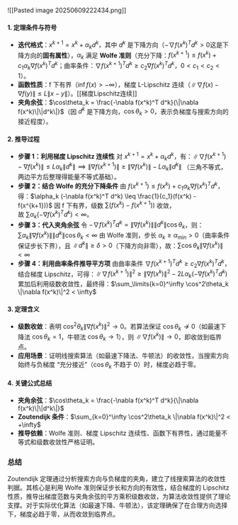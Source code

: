 ![[Pasted image 20250609222434.png]]

#### 1. 定理条件与符号
- **迭代格式**：$x^{k+1} = x^k + \alpha_k d^k$，其中 $d^k$ 是下降方向（$-\nabla f(x^k)^T d^k > 0$这是下降方向的**固有属性**），$\alpha_k$ 满足 **Wolfe 准则**（充分下降：$f(x^{k+1}) \leq f(x^k) + c_1 \alpha_k \nabla f(x^k)^T d^k$；曲率条件：$\nabla f(x^{k+1})^T d^k \geq c_2 \nabla f(x^k)^T d^k$，$0 < c_1 < c_2 < 1$）。
- **函数性质**：f 下有界（$\inf f(x) > -\infty$），梯度 L-Lipschitz 连续（$\|\nabla f(x) - \nabla f(y)\| \leq L\|x - y\|$）。[[梯度Lipschitz连续]]
- **夹角余弦**：$\cos\theta_k = \frac{-\nabla f(x^k)^T d^k}{\|\nabla f(x^k)\|\|d^k\|}$（因 $d^k$ 是下降方向，$\cos\theta_k > 0$，表示负梯度与搜索方向的接近程度）。
#### 2. 推导过程
- **步骤 1：利用梯度 Lipschitz 连续性** 对 $x^{k+1} = x^k + \alpha_k d^k$，有：$\|\nabla f(x^{k+1}) - \nabla f(x^k)\| \leq L\alpha_k \|d^k\| \implies \|\nabla f(x^{k+1})\| \geq \|\nabla f(x^k)\| - L\alpha_k \|d^k\|$ （三角不等式，两边平方后整理得能量不等式基础）。
- **步骤 2：结合 Wolfe 的充分下降条件** 由 $f(x^{k+1}) \leq f(x^k) + c_1 \alpha_k \nabla f(x^k)^T d^k$，得：$\alpha_k (-\nabla f(x^k)^T d^k) \leq \frac{1}{c_1}(f(x^k) - f(x^{k+1}))$ 因 f 下有界，级数 $\sum (f(x^k) - f(x^{k+1}))$ 收敛，故 $\sum \alpha_k (-\nabla f(x^k)^T d^k) < \infty$。
- **步骤 3：代入夹角余弦** 令 $-\nabla f(x^k)^T d^k = \|\nabla f(x^k)\|\|d^k\| \cos\theta_k$，则：$\sum \alpha_k \|\nabla f(x^k)\|\|d^k\| \cos\theta_k < \infty$ 由 Wolfe 准则，步长 $\alpha_k \geq \alpha_{\text{min}} > 0$（曲率条件保证步长下界），且 $\|d^k\| \geq \delta > 0$（下降方向非零），故：$\sum \cos\theta_k \|\nabla f(x^k)\| < \infty$
- **步骤 4：利用曲率条件推导平方项** 由曲率条件 $\nabla f(x^{k+1})^T d^k \geq c_2 \nabla f(x^k)^T d^k$，结合梯度 Lipschitz，可得：$\|\nabla f(x^{k+1})\|^2 \geq \|\nabla f(x^k)\|^2 - 2L\alpha_k (-\nabla f(x^k)^T d^k)$ 累加后利用级数收敛性，最终得：$\sum_\limits{k=0}^\infty \cos^2\theta_k \|\nabla f(x^k)\|^2 < \infty$
#### 3. 定理含义
- **级数收敛**：表明 $\cos^2\theta_k \|\nabla f(x^k)\|^2 \to 0$。若算法保证 $\cos\theta_k \not\to 0$（如最速下降法 $\cos\theta_k = 1$，牛顿法 $\cos\theta_k \to 1$），则 $\|\nabla f(x^k)\| \to 0$，即收敛到临界点。
- **应用场景**：证明线搜索算法（如最速下降法、牛顿法）的收敛性，当搜索方向始终与负梯度 “充分接近”（$\cos\theta_k$ 不趋于 0）时，梯度必趋于零。
#### 4. 关键公式总结
- **夹角余弦**：$\cos\theta_k = \frac{-\nabla f(x^k)^T d^k}{\|\nabla f(x^k)\|\|d^k\|}$
- **Zoutendijk 条件**：$\sum_{k=0}^\infty \cos^2\theta_k \|\nabla f(x^k)\|^2 < +\infty$
- **推导依赖**：Wolfe 准则、梯度 Lipschitz 连续性、函数下有界性，通过能量不等式和级数收敛性严格证明。
### 总结
Zoutendijk 定理通过分析搜索方向与负梯度的夹角，建立了线搜索算法的收敛性判据。其核心是利用 Wolfe 准则保证步长和方向的有效性，结合梯度的 Lipschitz 性质，推导出梯度范数与夹角余弦的平方乘积级数收敛，为算法收敛性提供了理论支撑。对于实际优化算法（如最速下降、牛顿法），该定理确保了在合理方向选择下，梯度必趋于零，从而收敛到临界点。